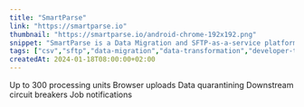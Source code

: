 ```yaml
---
title: "SmartParse"
link: "https://smartparse.io"
thumbnail: "https://smartparse.io/android-chrome-192x192.png"
snippet: "SmartParse is a Data Migration and SFTP-as-a-service platform that offers time and cost-saving developer tools for dealing with CSV and other flat file integrations."
tags: ["csv","sftp","data-migration","data-transformation","developer-tools","integration","api"]
createdAt: 2024-01-18T08:00:00+02:00
---
```

Up to 300 processing units
Browser uploads
Data quarantining
Downstream circuit breakers
Job notifications
